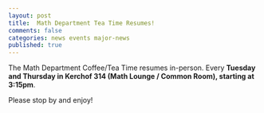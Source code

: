 ```yaml
---
layout: post
title:  Math Department Tea Time Resumes!
comments: false
categories: news events major-news 
published: true
---
```


The Math Department Coffee/Tea Time resumes in-person.
Every **Tuesday and Thursday in Kerchof 314 (Math Lounge / Common Room), starting at 3:15pm**.

Please stop by and enjoy!